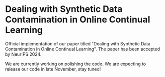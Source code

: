 # Dealing with Synthetic Data Contamination in Online Continual Learning
Official implementation of our paper titled "Dealing with Synthetic Data Contamination in Online Continual Learning". The paper has been accepted by NeurIPS 2024.

We are currently working on polishing the code. We are expecting to release our code in late November, stay tuned!
